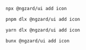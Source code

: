 ```bash tab="npm" copyButton
npx @ngzard/ui add icon
```

```bash tab="pnpm"
pnpm dlx @ngzard/ui add icon
```

```bash tab="yarn"
yarn dlx @ngzard/ui add icon
```

```bash tab="bun"
bunx @ngzard/ui add icon
```